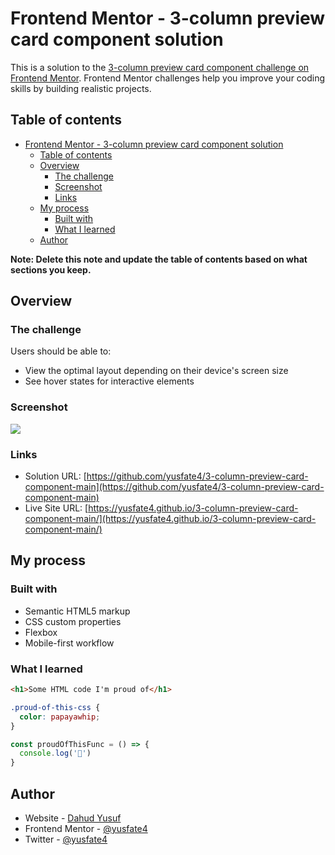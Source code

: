 # Frontend Mentor - 3-column preview card component solution

This is a solution to the [3-column preview card component challenge on Frontend Mentor](https://www.frontendmentor.io/challenges/3column-preview-card-component-pH92eAR2-). Frontend Mentor challenges help you improve your coding skills by building realistic projects. 

## Table of contents

- [Frontend Mentor - 3-column preview card component solution](#frontend-mentor---3-column-preview-card-component-solution)
  - [Table of contents](#table-of-contents)
  - [Overview](#overview)
    - [The challenge](#the-challenge)
    - [Screenshot](#screenshot)
    - [Links](#links)
  - [My process](#my-process)
    - [Built with](#built-with)
    - [What I learned](#what-i-learned)
  - [Author](#author)
 

**Note: Delete this note and update the table of contents based on what sections you keep.**

## Overview

### The challenge

Users should be able to:

- View the optimal layout depending on their device's screen size
- See hover states for interactive elements

### Screenshot

![](./card.png.jpg)


### Links

- Solution URL: [https://github.com/yusfate4/3-column-preview-card-component-main](https://github.com/yusfate4/3-column-preview-card-component-main)
- Live Site URL: [https://yusfate4.github.io/3-column-preview-card-component-main/](https://yusfate4.github.io/3-column-preview-card-component-main/)

## My process

### Built with

- Semantic HTML5 markup
- CSS custom properties
- Flexbox
- Mobile-first workflow

### What I learned

```html
<h1>Some HTML code I'm proud of</h1>
```
```css
.proud-of-this-css {
  color: papayawhip;
}
```
```js
const proudOfThisFunc = () => {
  console.log('🎉')
}
```


## Author

- Website - [Dahud Yusuf](https://www.github.com/yusfate4)
- Frontend Mentor - [@yusfate4](https://www.frontendmentor.io/profile/yourusername)
- Twitter - [@yusfate4](https://www.twitter.com/yusfate4)
